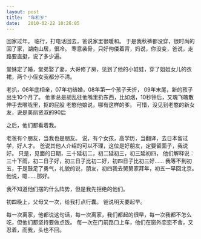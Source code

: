 ```yaml
---
layout: post
title:  "年和岁"
date:   2010-02-22 10:26:05
---
```


回家过年。
临行，打电话回去，爸说家里很暖和。
于是我秋裤都没穿，很时尚的回了家，湖南山居，很冷。
寒意袭骨，只好佝偻着背，妈说，你没变，爸说，走路要直挺，说了多少遍。

堂妹定了婚，堂弟娶了妻，大哥修了房，见到了他的小娃娃，穿了姐姐女儿的衣裙，两个小侄女我都分不清。

老扒，06年底相亲，07年初结婚，08年第一个孩子夭折，
09年末尾，新的孩子出生10个月了。
他爹总是胡乱往他嘴里扔东西，比如烟，10秒钟后，又魂飞魄散伸手去喉咙里，抠的屁股
老憨他娘说，哪有这样的爹。
可惜，没见到老憨的新女友，说是美丽贤淑的90后

之后，他们都看着我。

老爸有个朋友，当我也是朋友。
说，有个女孩，高学历，当翻译，去日本留过学，好人才。
爸说其他人介绍的可以不理，这位是好朋友，定要留面子，我说好。
只是，见面的日期，三十延初二，初二延初三，初三延初四，
他们解释说：三十下雨，初二日子好，初三日子比初二好，初四日子比初三好……
我等不到初五，于是鼓足了勇气，礼貌的说，朋友，初四我去舅舅家拜年，初五一早回北京。
他说，嗯……那好。

我不知道他们摆的什么阵势，但是我先拒绝的他们。

初四晚上，父母又一次，给我打点行囊。
爸说明天要起早。

每一次离家，他都说这句话，每一次离家，我们都起的很早，每一次我都不怎么吃，但他们都坚持要做点饭。
每一次在门前路口上车，他们在窗外恋恋不舍，又忍着，而我，头也不回。
